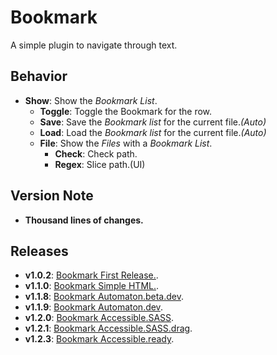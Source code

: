 # Bookmark

A simple plugin to navigate through text.

## Behavior

- **Show**: Show the *Bookmark List*.
	- **Toggle**: Toggle the Bookmark for the row.
	- **Save**: Save the *Bookmark list* for the current file.*(Auto)*
	- **Load**: Load the *Bookmark list* for the current file.*(Auto)*
	- **File**: Show the *Files* with a *Bookmark List*.
		- **Check**: Check path.
		- **Regex**: Slice path.(UI)

## Version Note

- **Thousand lines of changes.**

## Releases

- **v1.0.2**: [Bookmark First Release.](https://github.com/MarshallNekiu/Acode-Bookmark-Plugin/releases/tag/v1.0.2).
- **v1.1.0**: [Bookmark Simple HTML.](https://github.com/MarshallNekiu/Acode-Bookmark-Plugin/releases/tag/v1.1.0).
- **v1.1.8**: [Bookmark Automaton.beta.dev](https://github.com/MarshallNekiu/Acode-Bookmark-Plugin/releases/tag/v1.1.8).
- **v1.1.9**: [Bookmark Automaton.dev](https://github.com/MarshallNekiu/Acode-Bookmark-Plugin/releases/tag/v1.1.9).
- **v1.2.0**: [Bookmark Accessible.SASS](https://github.com/MarshallNekiu/Acode-Bookmark-Plugin/releases/tag/v1.2.0).
- **v1.2.1**: [Bookmark Accessible.SASS.drag](https://github.com/MarshallNekiu/Acode-Bookmark-Plugin/releases/tag/v1.2.1).
- **v1.2.3**: [Bookmark Accessible.ready](https://github.com/MarshallNekiu/Acode-Bookmark-Plugin/releases/tag/v1.2.3).